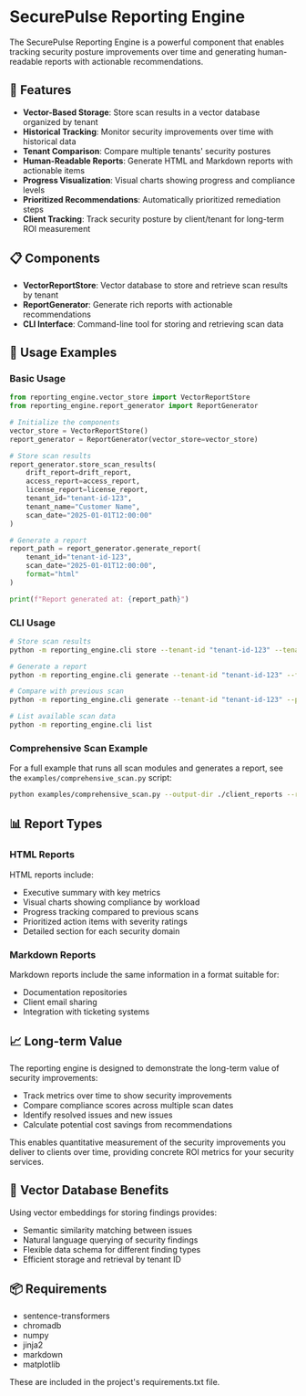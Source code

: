 # SecurePulse Reporting Engine

The SecurePulse Reporting Engine is a powerful component that enables tracking security posture improvements over time and generating human-readable reports with actionable recommendations.

## 🌟 Features

- **Vector-Based Storage**: Store scan results in a vector database organized by tenant
- **Historical Tracking**: Monitor security improvements over time with historical data
- **Tenant Comparison**: Compare multiple tenants' security postures
- **Human-Readable Reports**: Generate HTML and Markdown reports with actionable items
- **Progress Visualization**: Visual charts showing progress and compliance levels
- **Prioritized Recommendations**: Automatically prioritized remediation steps
- **Client Tracking**: Track security posture by client/tenant for long-term ROI measurement

## 📋 Components

- **VectorReportStore**: Vector database to store and retrieve scan results by tenant
- **ReportGenerator**: Generate rich reports with actionable recommendations
- **CLI Interface**: Command-line tool for storing and retrieving scan data

## 🚀 Usage Examples

### Basic Usage

```python
from reporting_engine.vector_store import VectorReportStore
from reporting_engine.report_generator import ReportGenerator

# Initialize the components
vector_store = VectorReportStore()
report_generator = ReportGenerator(vector_store=vector_store)

# Store scan results
report_generator.store_scan_results(
    drift_report=drift_report,
    access_report=access_report,
    license_report=license_report,
    tenant_id="tenant-id-123",
    tenant_name="Customer Name",
    scan_date="2025-01-01T12:00:00"
)

# Generate a report
report_path = report_generator.generate_report(
    tenant_id="tenant-id-123",
    scan_date="2025-01-01T12:00:00",
    format="html"
)

print(f"Report generated at: {report_path}")
```

### CLI Usage

```bash
# Store scan results
python -m reporting_engine.cli store --tenant-id "tenant-id-123" --tenant-name "Customer Name" --drift-report path/to/drift_report.json --access-report path/to/access_report.json

# Generate a report
python -m reporting_engine.cli generate --tenant-id "tenant-id-123" --format html --output customer_report.html

# Compare with previous scan
python -m reporting_engine.cli generate --tenant-id "tenant-id-123" --previous-date "2024-12-01T12:00:00" --format html

# List available scan data
python -m reporting_engine.cli list
```

### Comprehensive Scan Example

For a full example that runs all scan modules and generates a report, see the `examples/comprehensive_scan.py` script:

```bash
python examples/comprehensive_scan.py --output-dir ./client_reports --report-format html
```

## 📊 Report Types

### HTML Reports

HTML reports include:
- Executive summary with key metrics
- Visual charts showing compliance by workload
- Progress tracking compared to previous scans
- Prioritized action items with severity ratings
- Detailed section for each security domain

### Markdown Reports

Markdown reports include the same information in a format suitable for:
- Documentation repositories
- Client email sharing
- Integration with ticketing systems

## 📈 Long-term Value

The reporting engine is designed to demonstrate the long-term value of security improvements:
- Track metrics over time to show security improvements
- Compare compliance scores across multiple scan dates
- Identify resolved issues and new issues
- Calculate potential cost savings from recommendations

This enables quantitative measurement of the security improvements you deliver to clients over time, providing concrete ROI metrics for your security services.

## 🧠 Vector Database Benefits

Using vector embeddings for storing findings provides:
- Semantic similarity matching between issues
- Natural language querying of security findings
- Flexible data schema for different finding types
- Efficient storage and retrieval by tenant ID

## 📦 Requirements

- sentence-transformers
- chromadb
- numpy
- jinja2
- markdown
- matplotlib

These are included in the project's requirements.txt file.